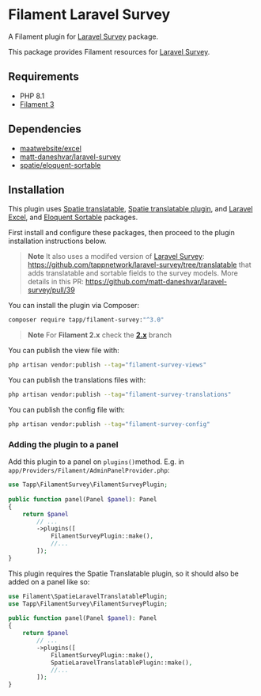 # Filament Laravel Survey

A Filament plugin for [Laravel Survey](https://github.com/matt-daneshvar/laravel-survey) package.

This package provides Filament resources for [Laravel Survey](https://github.com/matt-daneshvar/laravel-survey).

## Requirements
- PHP 8.1
- [Filament 3](https://github.com/laravel-filament/filament)

## Dependencies
- [maatwebsite/excel](https://github.com/SpartnerNL/Laravel-Excel)
- [matt-daneshvar/laravel-survey](https://github.com/matt-daneshvar/laravel-survey)
- [spatie/eloquent-sortable](https://github.com/spatie/eloquent-sortable)

## Installation

This plugin uses [Spatie translatable](https://spatie.be/docs/laravel-translatable/v6/installation-setup), [Spatie translatable plugin](https://filamentphp.com/plugins/filament-spatie-translatable), and [Laravel Excel](https://github.com/SpartnerNL/Laravel-Excel), and [Eloquent Sortable](https://github.com/spatie/eloquent-sortable) packages.

First install and configure these packages, then proceed to the plugin installation instructions below.

> **Note** 
> It also uses a modifed version of [Laravel Survey](https://github.com/matt-daneshvar/laravel-survey):
> https://github.com/tappnetwork/laravel-survey/tree/translatable that adds translatable and sortable fields to the survey models.
> More details in this PR: https://github.com/matt-daneshvar/laravel-survey/pull/39


You can install the plugin via Composer:

```bash
composer require tapp/filament-survey:"^3.0"
```

> **Note** 
> For **Filament 2.x** check the **[2.x](https://github.com//TappNetwork/filament-survey/tree/2.x)** branch

You can publish the view file with:

```bash
php artisan vendor:publish --tag="filament-survey-views"
```

You can publish the translations files with:

```bash
php artisan vendor:publish --tag="filament-survey-translations"
```

You can publish the config file with:

```bash
php artisan vendor:publish --tag="filament-survey-config"
```

### Adding the plugin to a panel

Add this plugin to a panel on `plugins()`method. E.g. in  `app/Providers/Filament/AdminPanelProvider.php`:

```php
use Tapp\FilamentSurvey\FilamentSurveyPlugin;
 
public function panel(Panel $panel): Panel
{
    return $panel
        // ...
        ->plugins([
            FilamentSurveyPlugin::make(),
            //...
        ]);
}
```

This plugin requires the Spatie Translatable plugin, so it should also be added on a panel like so:

```php
use Filament\SpatieLaravelTranslatablePlugin;
use Tapp\FilamentSurvey\FilamentSurveyPlugin;
 
public function panel(Panel $panel): Panel
{
    return $panel
        // ...
        ->plugins([
            FilamentSurveyPlugin::make(),
            SpatieLaravelTranslatablePlugin::make(),
            //...
        ]);
}
```
